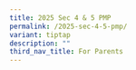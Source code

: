```yaml
---
title: 2025 Sec 4 & 5 PMP
permalink: /2025-sec-4-5-pmp/
variant: tiptap
description: ""
third_nav_title: For Parents
---
```

